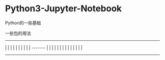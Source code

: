 # Python3-Jupyter-Notebook

Python的一些基础

一些包的用法


----------------        -----------------
|                       |               |
|                       |               |
|                       |               |
|        -------        |               |
|              |        |               |
|              |        |               |
|              |        |               |
----------------        -----------------
